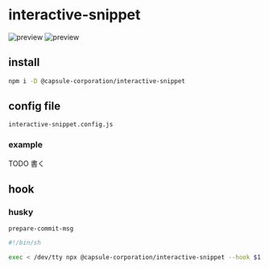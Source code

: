 # interactive-snippet

![preview](./media/preview.gif)
![preview](media/preview.gif)

## install

```bash
npm i -D @capsule-corporation/interactive-snippet
```

## config file

`interactive-snippet.config.js`

### example

TODO 書く

## hook

### husky

`prepare-commit-msg`

```bash
#!/bin/sh

exec < /dev/tty npx @capsule-corporation/interactive-snippet --hook $1 || true
```
